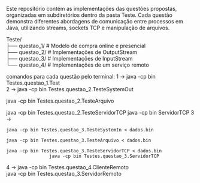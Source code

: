
Este repositório contém as implementações das questões propostas, organizadas em subdiretórios dentro da pasta Teste.
Cada questão demonstra diferentes abordagens de comunicação entre processos em Java, utilizando streams, sockets TCP e manipulação de arquivos.

Teste/  
├── questao_1/       # Modelo de compra online e presencial  
├── questao_2/       # Implementações de OutputStream  
├── questao_3/       # Implementações de InputStream  
└── questao_4/       # Implementações de um serviço remoto  

comandos para cada questão pelo terminal:
1 -> java -cp bin Testes.questao_1.Test  
2 -> 
  java -cp bin Testes.questao_2.TesteSystemOut
  
  java -cp bin Testes.questao_2.TesteArquivo

  java -cp bin Testes.questao_2.TesteServidorTCP
  java -cp bin ServidorTCP 
3 -> 
    
    java -cp bin Testes.questao_3.TesteSystemIn < dados.bin
    
    java -cp bin Testes.questao_3.TesteArquivo < dados.bin

    java -cp bin Testes.questao_3.TesteServidorTCP < dados.bin  
                    java -cp bin Testes.questao_3.ServidorTCP  
4 -> 
    java -cp bin Testes.questao_4.ClienteRemoto  
    java -cp bin Testes.questao_3.ServidorRemoto  
    
